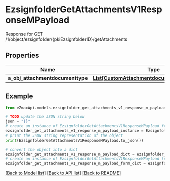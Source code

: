 # EzsignfolderGetAttachmentsV1ResponseMPayload

Response for GET /1/object/ezsignfolder/{pkiEzsignfolderID}/getAttachments

## Properties

Name | Type | Description | Notes
------------ | ------------- | ------------- | -------------
**a_obj_attachmentdocumenttype** | [**List[CustomAttachmentdocumenttypeResponse]**](CustomAttachmentdocumenttypeResponse.md) |  | 

## Example

```python
from eZmaxApi.models.ezsignfolder_get_attachments_v1_response_m_payload import EzsignfolderGetAttachmentsV1ResponseMPayload

# TODO update the JSON string below
json = "{}"
# create an instance of EzsignfolderGetAttachmentsV1ResponseMPayload from a JSON string
ezsignfolder_get_attachments_v1_response_m_payload_instance = EzsignfolderGetAttachmentsV1ResponseMPayload.from_json(json)
# print the JSON string representation of the object
print(EzsignfolderGetAttachmentsV1ResponseMPayload.to_json())

# convert the object into a dict
ezsignfolder_get_attachments_v1_response_m_payload_dict = ezsignfolder_get_attachments_v1_response_m_payload_instance.to_dict()
# create an instance of EzsignfolderGetAttachmentsV1ResponseMPayload from a dict
ezsignfolder_get_attachments_v1_response_m_payload_form_dict = ezsignfolder_get_attachments_v1_response_m_payload.from_dict(ezsignfolder_get_attachments_v1_response_m_payload_dict)
```
[[Back to Model list]](../README.md#documentation-for-models) [[Back to API list]](../README.md#documentation-for-api-endpoints) [[Back to README]](../README.md)


